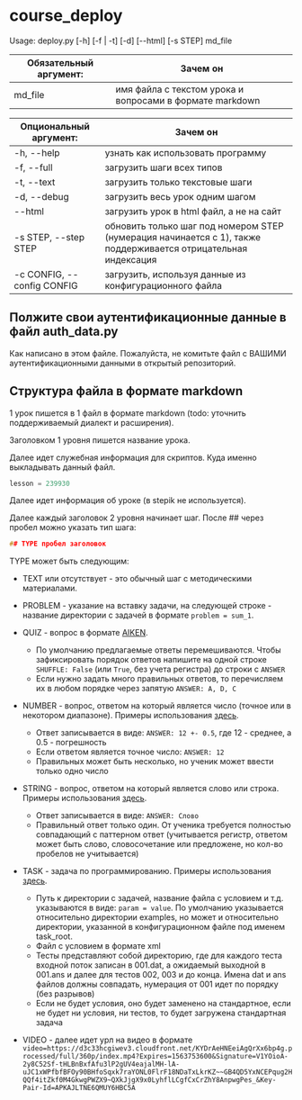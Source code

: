 # course_deploy
Usage: deploy.py [-h] [-f | -t] [-d] [--html] [-s STEP] md_file


| Обязательный аргумент:     | Зачем он                                                 |
|----------------------------|----------------------------------------------------------|
| md_file                    | имя файла с текстом урока и вопросами в формате markdown |

| Опциональный аргумент:     | Зачем он                                                                                                       |
|----------------------------|----------------------------------------------------------------------------------------------------------------|
| -h, --help                 | узнать как использовать программу                                                                              |
| -f, --full                 | загрузить шаги всех типов                                                                                      |
| -t, --text                 | загрузить только текстовые шаги                                                                                |
| -d, --debug                | загрузить весь урок одним шагом                                                                                |
| --html                     | загрузить урок в html файл, а не на сайт                                                                       |
| -s STEP, --step STEP       | обновить только шаг под номером STEP (нумерация начинается с 1), также поддерживается отрицательная индексация |
| -c CONFIG, --config CONFIG | загрузить, используя данные из конфигурационного файла                                                         |


## Полжите свои аутентификационные данные в файл auth_data.py

Как написано в этом файле.
Пожалуйста, не комитьте файл с ВАШИМИ аутентификационными данными в открытый репозиторий.

## Структура файла в формате markdown

1 урок пишется в 1 файл в формате markdown (todo: уточнить поддерживаемый диалект и расширения).

Заголовком 1 уровня пишется название урока.

Далее идет служебная информация для скриптов. Куда именно выкладывать данный файл.
```cpp
lesson = 239930
```

Далее идет информация об уроке (в stepik не используется).

Далее каждый заголовок 2 уровня начинает шаг. После \#\# через пробел можно указать тип шага:
```cpp
## TYPE пробел заголовок
```
TYPE может быть следующим:
* TEXT или отсутствует - это обычный шаг с методическими материалами.

* PROBLEM - указание на вставку задачи, на следующей строке - название директории с задачей в формате `problem = sum_1`.

* QUIZ - вопрос в формате [AIKEN](https://docs.moodle.org/37/en/Aiken_format).
  * По умолчанию предлагаемые ответы перемешиваются. Чтобы зафиксировать порядок ответов 
    напишите на одной строке `SHUFFLE: False` (или `True`, без учета регистра) до строки с `ANSWER`
  * Если нужно задать много правильных ответов, то перечисляем их в любом порядке через запятую `ANSWER: A, D, C`

* NUMBER - вопрос, ответом на который является число (точное или в некотором диапазоне).
  Примеры использования [здесь](https://github.com/tatyderb/course_deploy/blob/master/examples/question_example.md).
  * Ответ записывается в виде: `ANSWER: 12 +- 0.5`, где 12 - среднее, а 0.5 - погрешность
  * Если ответом является точное число: `ANSWER: 12`
  * Правильных может быть несколько, но ученик может ввести только одно число

* STRING - вопрос, ответом на который является слово или строка.
  Примеры использования [здесь](https://github.com/tatyderb/course_deploy/blob/master/examples/question_example.md).
  * Ответ записывается в виде: `ANSWER: Слово`
  * Правильный ответ только один. От ученика требуется полностью совпадающий с паттерном ответ
    (учитывается регистр, ответом может быть слово, словосочетание или предложене, но кол-во пробелов не учитывается)
    
* TASK - задача по программированию.
  Примеры использования [здесь](https://github.com/tatyderb/course_deploy/blob/master/examples/question_example.md).
  * Путь к директории с задачей, название файла с условием и т.д. указываются в виде: `param = value`.
    По умолчанию указывается относительно директории examples, но может и относительно директории, указанной в конфигурационном файле под именем task_root.
  * Файл с условием в формате xml
  * Тесты представляют собой директорию, где для каждого теста входной поток записан в 001.dat, 
    а ожидаемый выходной в 001.ans и далее для тестов 002, 003 и до конца. 
    Имена dat и ans файлов должны совпадать, нумерация от 001 идет по порядку (без разрывов)
  * Если не будет условия, оно будет заменено на стандартное, 
    если не будет ни условия, ни тестов, то будет загружена стандартная задача

* VIDEO - далее идет урл на видео в формате `video=https://d3c33hcgiwev3.cloudfront.net/KYDrAeHNEeiAgQrXx6bp4g.processed/full/360p/index.mp4?Expires=1563753600&Signature=V1YOioA-2y8C52Sf-tHLBnBxfAfu3lP2gUV4eajalMH-lA-uJC1xWPfbfBFOy90BHfoSqxk7raYONL0FlrF18NDaTxLkrKZ~~GB4QD5YxNCEPqug2HQQf4itZkf0M4GkwgPWZX9~QXkJjgX9x0LyhflLCgfCxCrZhY8AnpwgPes_&Key-Pair-Id=APKAJLTNE6QMUY6HBC5A`


